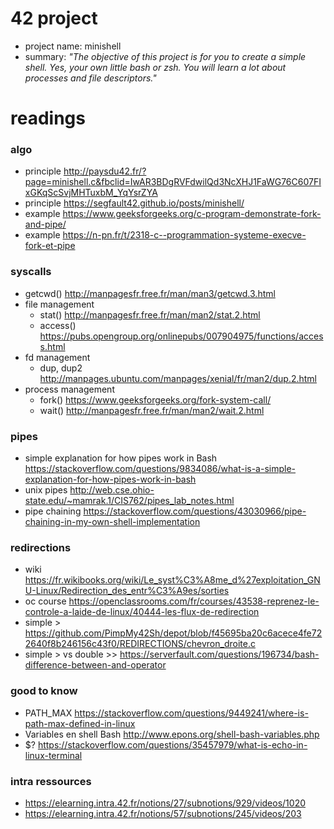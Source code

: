 # 42 project
- project name: minishell
- summary: *"The objective of this project is for you to create a simple shell. Yes, your own little bash or zsh. You will learn a lot about processes and file descriptors."*

# readings 

### algo
- principle http://paysdu42.fr/?page=minishell.c&fbclid=IwAR3BDgRVFdwilQd3NcXHJ1FaWG76C607FIxGKqScSvjMHTuxbM_YqYsrZYA
- principle https://segfault42.github.io/posts/minishell/
- example https://www.geeksforgeeks.org/c-program-demonstrate-fork-and-pipe/
- example https://n-pn.fr/t/2318-c--programmation-systeme-execve-fork-et-pipe

### syscalls
- getcwd() http://manpagesfr.free.fr/man/man3/getcwd.3.html
- file management
  - stat() http://manpagesfr.free.fr/man/man2/stat.2.html
  - access() https://pubs.opengroup.org/onlinepubs/007904975/functions/access.html
- fd management
  - dup, dup2 http://manpages.ubuntu.com/manpages/xenial/fr/man2/dup.2.html
- process management
  - fork() https://www.geeksforgeeks.org/fork-system-call/
  - wait() http://manpagesfr.free.fr/man/man2/wait.2.html

### pipes
- simple explanation for how pipes work in Bash https://stackoverflow.com/questions/9834086/what-is-a-simple-explanation-for-how-pipes-work-in-bash
- unix pipes http://web.cse.ohio-state.edu/~mamrak.1/CIS762/pipes_lab_notes.html
- pipe chaining https://stackoverflow.com/questions/43030966/pipe-chaining-in-my-own-shell-implementation

### redirections
- wiki https://fr.wikibooks.org/wiki/Le_syst%C3%A8me_d%27exploitation_GNU-Linux/Redirection_des_entr%C3%A9es/sorties
- oc course https://openclassrooms.com/fr/courses/43538-reprenez-le-controle-a-laide-de-linux/40444-les-flux-de-redirection
- simple > https://github.com/PimpMy42Sh/depot/blob/f45695ba20c6acece4fe722640f8b246156c43f0/REDIRECTIONS/chevron_droite.c
- simple > vs double >> https://serverfault.com/questions/196734/bash-difference-between-and-operator

### good to know
- PATH_MAX https://stackoverflow.com/questions/9449241/where-is-path-max-defined-in-linux
- Variables en shell Bash http://www.epons.org/shell-bash-variables.php
- $? https://stackoverflow.com/questions/35457979/what-is-echo-in-linux-terminal

### intra ressources
- https://elearning.intra.42.fr/notions/27/subnotions/929/videos/1020
- https://elearning.intra.42.fr/notions/57/subnotions/245/videos/203
